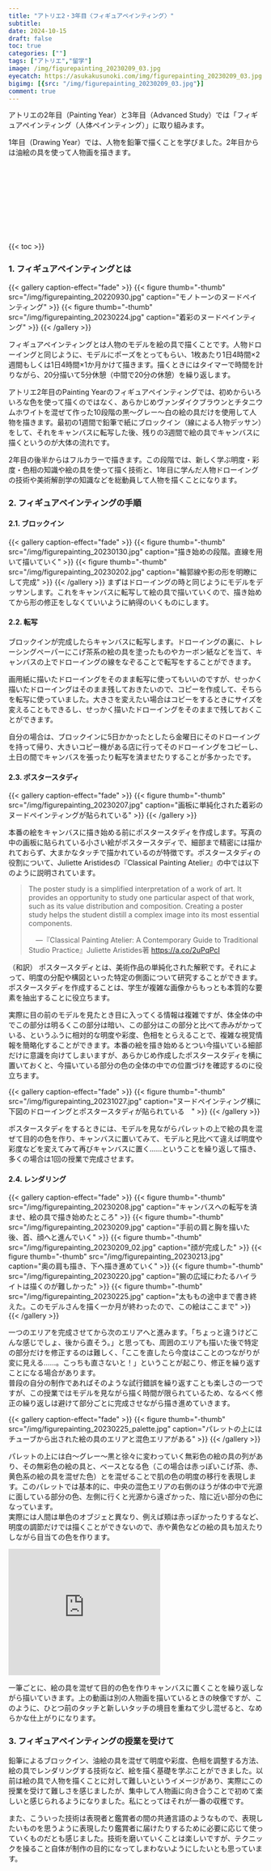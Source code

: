 ```yaml
---
title: "アトリエ2・3年目〈フィギュアペインティング〉"
subtitle: 
date: 2024-10-15
draft: false
toc: true
categories: [""]
tags: ["アトリエ","留学"]
image: /img/figurepainting_20230209_03.jpg
eyecatch: https://asukakusunoki.com/img/figurepainting_20230209_03.jpg
bigimg: [{src: "/img/figurepainting_20230209_03.jpg"}]
comment: true
---
```


アトリエの2年目（Painting Year）と3年目（Advanced Study）では「フィギュアペインティング（人体ペインティング）」に取り組みます。  

1年目（Drawing Year）では、人物を鉛筆で描くことを学びました。2年目からは油絵の具を使って人物画を描きます。

<div class="iframely-embed"><div class="iframely-responsive" style="height: 140px; padding-bottom: 0;"><a href="https://asukakusunoki.com/post/2023-03-27-atelier/" data-iframely-url="//iframely.net/jVIHvC1?card=small"></a></div></div><script async src="//iframely.net/embed.js"></script>

{{< toc >}}

### 1. フィギュアペインティングとは

{{< gallery caption-effect="fade" >}}
  {{< figure thumb="-thumb" src="/img/figurepainting_20220930.jpg" caption="モノトーンのヌードペインティング" >}}
  {{< figure thumb="-thumb" src="/img/figurepainting_20230224.jpg" caption="着彩のヌードペインティング" >}}
{{< /gallery >}}

フィギュアペインティングとは人物のモデルを絵の具で描くことです。人物ドローイングと同じように、モデルにポーズをとってもらい、1枚あたり1日4時間×2週間もしくは1日4時間×1か月かけて描きます。描くときにはタイマーで時間を計りながら、20分描いて5分休憩（中間で20分の休憩）を繰り返します。

アトリエ2年目のPainting Yearのフィギュアペインティングでは、初めからいろいろな色を使って描くのではなく、あらかじめヴァンダイクブラウンとチタニウムホワイトを混ぜて作った10段階の黒～グレー～白の絵の具だけを使用して人物を描きます。最初の1週間で鉛筆で紙にブロックイン（線による人物デッサン）をして、それをキャンバスに転写した後、残りの3週間で絵の具でキャンバスに描くというのが大体の流れです。  

2年目の後半からはフルカラーで描きます。この段階では、新しく学ぶ明度・彩度・色相の知識や絵の具を使って描く技術と、1年目に学んだ人物ドローイングの技術や美術解剖学の知識などを総動員して人物を描くことになります。

### 2. フィギュアペインティングの手順

#### 2.1. ブロックイン

{{< gallery caption-effect="fade" >}}
  {{< figure thumb="-thumb" src="/img/figurepainting_20230130.jpg" caption="描き始めの段階。直線を用いて描いていく" >}}
  {{< figure thumb="-thumb" src="/img/figurepainting_20230202.jpg" caption="輪郭線や影の形を明瞭にして完成" >}}
{{< /gallery >}}
まずはドローイングの時と同じようにモデルをデッサンします。これをキャンバスに転写して絵の具で描いていくので、描き始めてから形の修正をしなくていいように納得のいくものにします。

#### 2.2. 転写
ブロックインが完成したらキャンバスに転写します。ドローイングの裏に、トレーシングペーパーにこげ茶系の絵の具を塗ったものやカーボン紙などを当て、キャンバスの上でドローイングの線をなぞることで転写をすることができます。  

画用紙に描いたドローイングをそのまま転写に使ってもいいのですが、せっかく描いたドローイングはそのまま残しておきたいので、コピーを作成して、そちらを転写に使っていました。大きさを変えたい場合はコピーをするときにサイズを変えることもできるし、せっかく描いたドローイングをそのままで残しておくことができます。 

自分の場合は、ブロックインに5日かかったとしたら金曜日にそのドローイングを持って帰り、大きいコピー機がある店に行ってそのドローイングをコピーし、土日の間でキャンバスを張ったり転写を済ませたりすることが多かったです。

#### 2.3. ポスタースタディ

{{< gallery caption-effect="fade" >}}
  {{< figure thumb="-thumb" src="/img/figurepainting_20230207.jpg" caption="画板に単純化された着彩のヌードペインティングが貼られている" >}}
{{< /gallery >}}

本番の絵をキャンバスに描き始める前にポスタースタディを作成します。写真の中の画板に貼られている小さい絵がポスタースタディで、細部まで精密には描かれておらず、大まかなタッチで描かれているのが特徴です。ポスタースタディの役割について、Juliette Aristidesの『Classical Painting Atelier』の中では以下のように説明されています。  

> The poster study is a simplified interpretation of a work of art. It provides an opportunity to study one particular aspect of that work, such as its value distribution and composition. Creating a poster study helps the student distill a complex image into its most essential components.
>
>　—『Classical Painting Atelier: A Contemporary Guide to Traditional Studio Practice』Juliette Aristides著 https://a.co/2uPqPcI

（和訳）
ポスタースタディとは、美術作品の単純化された解釈です。それによって、明度の分配や構図といった特定の側面について研究することができます。ポスタースタディを作成することは、学生が複雑な画像からもっとも本質的な要素を抽出することに役立ちます。


実際に目の前のモデルを見たとき目に入ってくる情報は複雑ですが、体全体の中でこの部分は明るくこの部分は暗い、この部分はこの部分と比べて赤みがかっている、というふうに相対的な明度や彩度、色相をとらえることで、複雑な視覚情報を簡略化することができます。本番の絵を描き始めるとつい今描いている細部だけに意識を向けてしまいますが、あらかじめ作成したポスタースタディを横に置いておくと、今描いている部分の色の全体の中での位置づけを確認するのに役立ちます。

{{< gallery caption-effect="fade" >}}
  {{< figure thumb="-thumb" src="/img/figurepainting_20231027.jpg" caption="ヌードペインティング横に下図のドローイングとポスタースタディが貼られている　" >}}
{{< /gallery >}}

ポスタースタディをするときには、モデルを見ながらパレットの上で絵の具を混ぜて目的の色を作り、キャンバスに置いてみて、モデルと見比べて違えば明度や彩度などを変えてみて再びキャンバスに置く……ということを繰り返して描き、多くの場合は1回の授業で完成させます。


#### 2.4. レンダリング

{{< gallery caption-effect="fade" >}}
  {{< figure thumb="-thumb" src="/img/figurepainting_20230208.jpg" caption="キャンバスへの転写を済ませ、絵の具で描き始めたところ" >}}
  {{< figure thumb="-thumb" src="/img/figurepainting_20230209.jpg" caption="手前の肩と胸を描いた後、首、顔へと進んでいく" >}}
  {{< figure thumb="-thumb" src="/img/figurepainting_20230209_02.jpg" caption="顔が完成した" >}}
  {{< figure thumb="-thumb" src="/img/figurepainting_20230213.jpg" caption="奥の肩も描き、下へ描き進めていく" >}}
  {{< figure thumb="-thumb" src="/img/figurepainting_20230220.jpg" caption="腕の広域にわたるハイライトは描くのが難しかった" >}}
  {{< figure thumb="-thumb" src="/img/figurepainting_20230225.jpg" caption="太ももの途中まで書き終えた。このモデルさんを描く一か月が終わったので、この絵はここまで" >}}
{{< /gallery >}}

一つのエリアを完成させてから次のエリアへと進みます。「ちょっと違うけどこんな感じでしょ、後から直そう。」と思っても、周囲のエリアも描いた後で特定の部分だけを修正するのは難しく、「ここを直したら今度はこことのつながりが変に見える……。こっちも直さないと！」ということが起こり、修正を繰り返すことになる場合があります。  
普段の自分の制作であればそのような試行錯誤を繰り返すことも楽しさの一つですが、この授業ではモデルを見ながら描く時間が限られているため、なるべく修正の繰り返しは避けて部分ごとに完成させながら描き進めていきます。

{{< gallery caption-effect="fade" >}}
  {{< figure thumb="-thumb" src="/img/figurepainting_20230225_palette.jpg" caption="パレットの上にはチューブから出された絵の具のエリアと混色エリアがある" >}}
{{< /gallery >}}

パレットの上には白～グレー～黒と徐々に変わっていく無彩色の絵の具の列があり、その無彩色の絵の具と、ベースとなる色（この場合は赤っぽいこげ茶、赤、黄色系の絵の具を混ぜた色）とを混ぜることで肌の色の明度の移行を表現します。このパレットでは基本的に、中央の混色エリアの右側のほうが体の中で光源に面している部分の色、左側に行くと光源から遠ざかった、陰に近い部分の色になっています。  
実際には人間は単色のオブジェと異なり、例えば頬は赤っぽかったりするなど、明度の調節だけでは描くことができないので、赤や黄色などの絵の具も加えたりしながら目当ての色を作ります。


<iframe max-width="600" height="250" src="https://www.youtube.com/embed/kRHUqRyPnp0" title="油彩人物画 Figure Painting(2023-04-13)" frameborder="0" allow="accelerometer; autoplay; clipboard-write; encrypted-media; gyroscope; picture-in-picture; web-share" referrerpolicy="strict-origin-when-cross-origin" allowfullscreen></iframe>

一筆ごとに、絵の具を混ぜて目的の色を作りキャンバスに置くことを繰り返しながら描いていきます。上の動画は別の人物画を描いているときの映像ですが、このように、ひとつ前のタッチと新しいタッチの境目を重ねて少し混ぜると、なめらかな仕上がりになります。

### 3. フィギュアペインティングの授業を受けて

鉛筆によるブロックイン、油絵の具を混ぜて明度や彩度、色相を調整する方法、絵の具でレンダリングする技術など、絵を描く基礎を学ぶことができました。以前は絵の具で人物を描くことに対して難しいというイメージがあり、実際にこの授業を受けて難しさを感じましたが、集中して人物画に向き合うことで初めて楽しいと感じられるようになりました。私にとってはそれが一番の収穫です。  

また、こういった技術は表現者と鑑賞者の間の共通言語のようなもので、表現したいものを思うように表現したり鑑賞者に届けたりするために必要に応じて使っていくものだとも感じました。技術を磨いていくことは楽しいですが、テクニックを操ること自体が制作の目的になってしまわないようにしたいとも思っています。
